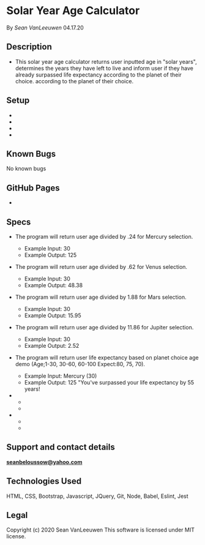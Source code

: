 # Solar Year Age Calculator

By _Sean VanLeeuwen_ 04.17.20

## Description

* This solar year age calculator returns user inputted age in "solar years", determines the years they have left to live and inform user if they have already surpassed life expectancy according to the planet of their choice. according to the planet of their choice.

## Setup

* 

* 

* 

* 

## Known Bugs

No known bugs

## GitHub Pages

* 

## Specs

* The program will return user age divided by .24 for Mercury selection.
  * Example Input: 30
  * Example Output: 125

* The program will return user age divided by .62 for Venus selection.
  * Example Input: 30
  * Example Output: 48.38

* The program will return user age divided by 1.88 for Mars selection.
  * Example Input: 30
  * Example Output: 15.95

* The program will return user age divided by 11.86 for Jupiter selection.
  * Example Input: 30
  * Example Output: 2.52

* The program will return user life expectancy based on planet choice age demo (Age;1-30, 30-60, 60-100 Expect:80, 75, 70).
  * Example Input: Mercury (30)
  * Example Output: 125 "You've surpassed your life expectancy by 55 years!

*  
  * 
  * 

* 
  * 
  * 

## Support and contact details

**seanbeloussow@yahoo.com**


## Technologies Used

HTML, CSS, Bootstrap, Javascript, JQuery, Git, Node, Babel, Eslint, Jest

## Legal

Copyright (c) 2020 Sean VanLeeuwen
This software is licensed under MIT license.
